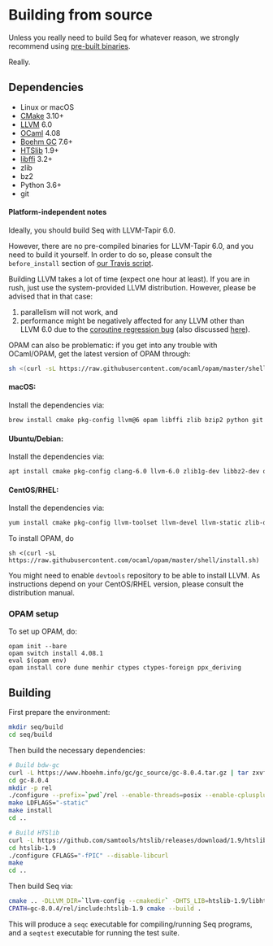 # Building from source 

Unless you really need to build Seq for whatever reason, we strongly recommend
using [pre-built binaries](https://github.com/seq-lang/seq/releases). 

Really.

## Dependencies

- Linux or macOS
- [CMake](https://cmake.org) 3.10+
- [LLVM](https://llvm.org) 6.0
- [OCaml](https://ocaml.org) 4.08
- [Boehm GC](https://github.com/ivmai/bdwgc) 7.6+
- [HTSlib](https://htslib.org) 1.9+
- [libffi](https://sourceware.org/libffi) 3.2+
- zlib 
- bz2
- Python 3.6+
- git

#### Platform-independent notes

Ideally, you should build Seq with LLVM-Tapir 6.0.

However, there are no pre-compiled binaries for LLVM-Tapir 6.0, 
and you need to build it yourself. In order to do so, 
please consult the `before_install` section
of [our Travis script](.travis.yml).

Building LLVM takes a lot of time (expect one hour at least).
If you are in rush, just use the system-provided LLVM distribution.
However, please be advised that in that case:

1. parallelism will not work, and
2. performance might be negatively affected for any LLVM other than LLVM 6.0 
   due to the [coroutine regression bug](https://bugs.llvm.org/show_bug.cgi?id=40656) 
   (also discussed [here](https://www.reddit.com/r/cpp/comments/aoad7l/coroutine_allocation_elision_broken_in_clang_7)).

OPAM can also be problematic: if you get into any trouble with OCaml/OPAM, 
get the latest version of OPAM through:

```bash
sh <(curl -sL https://raw.githubusercontent.com/ocaml/opam/master/shell/install.sh)
```

#### macOS:

Install the dependencies via:
```bash
brew install cmake pkg-config llvm@6 opam libffi zlib bzip2 python git xz
```

#### Ubuntu/Debian:

Install the dependencies via:
```bash
apt install cmake pkg-config clang-6.0 llvm-6.0 zlib1g-dev libbz2-dev opam libffi-dev python3 git liblzma-dev
```

#### CentOS/RHEL:

Install the dependencies via:
```bash
yum install cmake pkg-config llvm-toolset llvm-devel llvm-static zlib-devel bzip2-devel libffi-devel python3 git bubblewrap unzip xz-devel
```

To install OPAM, do
```
sh <(curl -sL https://raw.githubusercontent.com/ocaml/opam/master/shell/install.sh)
```

You might need to enable `devtools` repository to be able to install LLVM. 
As instructions depend on your CentOS/RHEL version, please consult the distribution manual.

### OPAM setup

To set up OPAM, do:

```
opam init --bare
opam switch install 4.08.1
eval $(opam env)
opam install core dune menhir ctypes ctypes-foreign ppx_deriving
```

## Building

First prepare the environment:

```bash
mkdir seq/build
cd seq/build
```

Then build the necessary dependencies:

```bash
# Build bdw-gc
curl -L https://www.hboehm.info/gc/gc_source/gc-8.0.4.tar.gz | tar zxvf -
cd gc-8.0.4
mkdir -p rel
./configure --prefix=`pwd`/rel --enable-threads=posix --enable-cplusplus --enable-thread-local-alloc --enable-large-config
make LDFLAGS="-static"
make install
cd ..

# Build HTSlib
curl -L https://github.com/samtools/htslib/releases/download/1.9/htslib-1.9.tar.bz2 | tar jxvf -
cd htslib-1.9
./configure CFLAGS="-fPIC" --disable-libcurl
make
cd ..
```

Then build Seq via:

```bash
cmake .. -DLLVM_DIR=`llvm-config --cmakedir` -DHTS_LIB=htslib-1.9/libhts.a -DGC_LIB=gc-8.0.4/rel/lib/libgc.a
CPATH=gc-8.0.4/rel/include:htslib-1.9 cmake --build .
```

This will produce a `seqc` executable for compiling/running Seq programs, and a `seqtest` executable for running the test suite.
